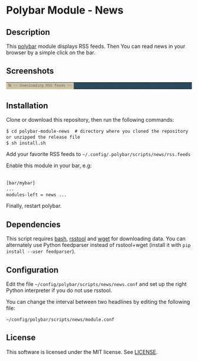 # Polybar Module - News

## Description
This [polybar](https://github.com/jaagr/polybar) module displays RSS feeds. Then You can read news in your browser by a simple click on the bar.

## Screenshots

<img alt="Screenshot of polybar module: news" src="screenshots/polybar-module-news.gif" width="643">

## Installation
Clone or download this repository, then run the following commands:
```
$ cd polybar-module-news  # directory where you cloned the repository or unzipped the release file
$ sh install.sh
```

Add your favorite RSS feeds to `~/.config/.polybar/scripts/news/rss.feeds`

Enable this module in your bar, e.g:
```

[bar/mybar]
...
modules-left = news ...
```

Finally, restart polybar.

## Dependencies
This script requires [bash](https://www.gnu.org/software/bash/), [rsstool](https://sourceforge.net/projects/rsstool/files/rsstool-1.0.0-linux.tar.gz/download) and [wget](https://www.gnu.org/s/wget/) for downloading data. You can alternately use Python feedparser instead of rsstool+wget (install it with `pip install --user feedparser`).

## Configuration
Edit the file `~/config/polybar/scripts/news/news.conf` and set up the right Python interpreter if you do not use rsstool.

You can change the interval between two headlines by editing the following file:
```
~/config/polybar/scripts/news/module.conf
```

## License
This software is licensed under the MIT license. See [LICENSE](LICENSE.md).
